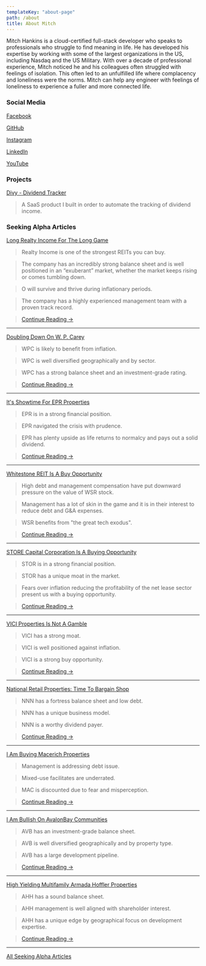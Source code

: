 ```yaml
---
templateKey: "about-page"
path: /about
title: About Mitch
---
```


Mitch Hankins is a cloud-certified full-stack developer who speaks to professionals who struggle to find meaning in life. He has developed his expertise by working with some of the largest organizations in the US, including Nasdaq and the US Military. With over a decade of professional experience, Mitch noticed he and his colleagues often struggled with feelings of isolation. This often led to an unfulfilled life where complacency and loneliness were the norms. Mitch can help any engineer with feelings of loneliness to experience a fuller and more connected life.

### Social Media

[Facebook](https://www.facebook.com/thedebuglife)

[GitHub](https://www.github.com/mitchhankins01)

[Instagram](https://www.instagram.com/thedebuglife)

[LinkedIn](https://www.linkedin.com/in/thedebuglife)

[YouTube](https://www.youtube.com/channel/UCcnj9gzdYe2a_sxLY3clmag)

### Projects

<a href="https://www.divytracker.com/" target="_blank">Divy - Dividend Tracker</a>

> A SaaS product I built in order to automate the tracking of dividend income.

### Seeking Alpha Articles

<a href="https://seekingalpha.com/article/4461982-long-realty-income-for-the-long-game" target="_blank">Long Realty Income For The Long Game</a>

> Realty Income is one of the strongest REITs you can buy.

> The company has an incredibly strong balance sheet and is well positioned in an “exuberant” market, whether the market keeps rising or comes tumbling down.

> O will survive and thrive during inflationary periods.

> The company has a highly experienced management team with a proven track record.

> <a href="https://seekingalpha.com/article/4461982-long-realty-income-for-the-long-game" target="_blank">Continue Reading →</a>

---

<a href="https://seekingalpha.com/article/4466014-doubling-down-on-w-p-carey" target="_blank">Doubling Down On W. P. Carey</a>

> WPC is likely to benefit from inflation.

> WPC is well diversified geographically and by sector.

> WPC has a strong balance sheet and an investment-grade rating.

> <a href="https://seekingalpha.com/article/4466014-doubling-down-on-w-p-carey" target="_blank">Continue Reading →</a>

---

<a href="https://seekingalpha.com/article/4471078-its-showtime-for-epr-properties" target="_blank">It's Showtime For EPR Properties</a>

> EPR is in a strong financial position.

> EPR navigated the crisis with prudence.

> EPR has plenty upside as life returns to normalcy and pays out a solid dividend.

> <a href="https://seekingalpha.com/article/4471078-its-showtime-for-epr-properties" target="_blank">Continue Reading →</a>

---

<a href="https://seekingalpha.com/article/4472297-whitestone-reit-is-a-buy-opportunity" target="_blank">Whitestone REIT Is A Buy Opportunity</a>

> High debt and management compensation have put downward pressure on the value of WSR stock.

> Management has a lot of skin in the game and it is in their interest to reduce debt and G&A expenses.

> WSR benefits from "the great tech exodus".

> <a href="https://seekingalpha.com/article/4472297-whitestone-reit-is-a-buy-opportunity" target="_blank">Continue Reading →</a>

---

<a href="https://seekingalpha.com/article/4474969-store-capital-is-a-buying-opportunity" target="_blank">STORE Capital Corporation Is A Buying Opportunity</a>

> STOR is in a strong financial position.

> STOR has a unique moat in the market.

> Fears over inflation reducing the profitability of the net lease sector present us with a buying opportunity.

> <a href="https://seekingalpha.com/article/4474969-store-capital-is-a-buying-opportunity" target="_blank">Continue Reading →</a>

---

<a href="https://seekingalpha.com/article/4476098-vici-properties-is-not-a-gamble" target="_blank">VICI Properties Is Not A Gamble</a>

> VICI has a strong moat.

> VICI is well positioned against inflation.

> VICI is a strong buy opportunity.

> <a href="https://seekingalpha.com/article/4476098-vici-properties-is-not-a-gamble" target="_blank">Continue Reading →</a>

---

<a href="https://seekingalpha.com/article/4477005-national-retail-properties-time-to-bargain-shop" target="_blank">National Retail Properties: Time To Bargain Shop</a>

> NNN has a fortress balance sheet and low debt.

> NNN has a unique business model.

> NNN is a worthy dividend payer.

> <a href="https://seekingalpha.com/article/4477005-national-retail-properties-time-to-bargain-shop" target="_blank">Continue Reading →</a>

---

<a href="https://seekingalpha.com/article/4477951-i-am-buying-macerich-properties" target="_blank">I Am Buying Macerich Properties</a>

> Management is addressing debt issue.

> Mixed-use facilitates are underrated.

> MAC is discounted due to fear and misperception.

> <a href="https://seekingalpha.com/article/4477951-i-am-buying-macerich-properties" target="_blank">Continue Reading →</a>

---

<a href="https://seekingalpha.com/article/4478826-i-am-bullish-avalonbay-communities-avb-buy" target="_blank">I Am Bullish On AvalonBay Communities</a>

> AVB has an investment-grade balance sheet.

> AVB is well diversified geographically and by property type.

> AVB has a large development pipeline.

> <a href="https://seekingalpha.com/article/4478826-i-am-bullish-avalonbay-communities-avb-buy" target="_blank">Continue Reading →</a>

---

<a href="https://seekingalpha.com/article/4480241-high-yielding-multifamily-armada-hoffler-properties" target="_blank">High Yielding Multifamily Armada Hoffler Properties</a>

> AHH has a sound balance sheet.

> AHH management is well aligned with shareholder interest.

> AHH has a unique edge by geographical focus on development expertise.

> <a href="https://seekingalpha.com/article/4480241-high-yielding-multifamily-armada-hoffler-properties" target="_blank">Continue Reading →</a>

---

<a href="https://seekingalpha.com/author/mitch-hankins" target="_blank">All Seeking Alpha Articles</a>

